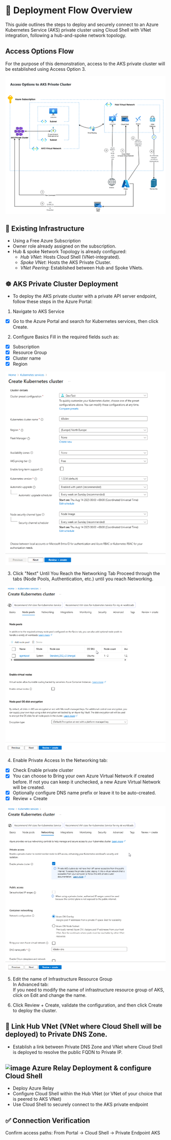 # 🚀 Deployment Flow Overview
This guide outlines the steps to deploy and securely connect to an Azure Kubernetes Service (AKS) private cluster using Cloud Shell with VNet integration, following a hub-and-spoke network topology.

 ## Access Options Flow 
For the purpose of this demonstration, access to the AKS private cluster will be established using Access Option 3.   

![Architecture Diagram](images/Flow%20Connecting%20to%20an%20AKS%20Private%20Cluster.png)


## 🧱 Existing Infrastructure 
- Using a Free Azure Subscription 
- Owner role already assigned on the subscription. 
- Hub & spoke Network Topology is already configured:
    - *Hub VNet*:  Hosts Cloud Shell (VNet-integrated).
    - *Spoke VNet*: Hosts the AKS Private Cluster.
    - *VNet Peering*: Established between Hub and Spoke VNets.


## ☸️ AKS Private Cluster Deployment

- To deploy the AKS private cluster with a private API server endpoint, follow these steps in the Azure Portal:
1. Navigate to AKS Service   
- [x] Go to the Azure Portal and search for Kubernetes services, then click Create.

2. Configure Basics
Fill in the required fields such as:

- [x] Subscription  
- [x] Resource Group  
- [x] Cluster name   
- [x] Region   

![Create Private AKS Cluster](images/Create%20Kubernetes%20cluster%20-%201.png)


3. Click "Next" Until You Reach the Networking Tab 
Proceed through the tabs (Node Pools, Authentication, etc.) until you reach Networking.   

![Create Private AKS Cluster](images/Create%20Kubernetes%20cluster%20-%202.png)


4. Enable Private Access
In the Networking tab:

- [x] Check Enable private cluster  
- [x] You can choose to Bring your own Azure Virtual Network if created before. If not you can keep it unchecked, a new Azure Virtual Network will be created.   
- [x] Optionally configure DNS name prefix or leave it to be auto-created.   
- [x] Review + Create   

![Create Private AKS Cluster](images/Create%20Kubernetes%20cluster%20-%203.png)

5. Edit the name of Infrastructure Resource Group    
In Advanced tab:   
If you need to modify the name of infrastructure resource group of AKS, click on Edit and change the name.      

7. Click Review + Create, validate the configuration, and then click Create to deploy the cluster.


## 🔗  Link Hub VNet (VNet where Cloud Shell will be deployed) to Private DNS Zone. 
- Establish a link between Private DNS Zone and VNet where Cloud Shell is deployed to resolve the public FQDN to Private IP.  

## <img width="50" height="50" alt="image" src="https://github.com/user-attachments/assets/e58663d2-1b30-4081-af94-cd28dec08937" />  Azure Relay Deployment & configure Cloud Shell
- Deploy Azure Relay 
- Configure Cloud Shell within the Hub VNet (or VNet of your choice that is peered to AKS VNet)
- Use Cloud Shell to securely connect to the AKS private endpoint

  
## ✅ Connection Verification
Confirm access paths:
From Portal → Cloud Shell → Private Endpoint AKS

